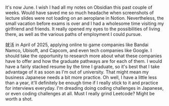 It's now June. I wish I had all my notes on Obsidian this past couple of weeks. Would have saved me so much headache when screenshots of lecture slides were not loading on an aeroplane in Notion. Nevertheless, the small vacation before exams is over and I had a wholesome time visiting my girlfriend and friends. It really opened my eyes to the possibilities of living there, as well as the various paths of employment I could pursue.

就活 in April of 2025, applying online to game companies like Bandai Namco, Ubisoft, and Capcom, and even tech companies like Google. I should take the opportunity to research more about what these companies have to offer and how the graduate pathways are for each of them. I would have a fairly stacked resume by the time I graduate, so it's best that I take advantage of it as soon as I'm out of university. That might mean my business Japanese needs a bit more practice. Oh well, I have a little less than a year, it'll definitely be enough time if I really stick to it and practice for interviews everyday. I'm dreading doing coding challenges in Japanese, or even coding challenges at all. Must I really grind Leetcode? Might be worth a shot.